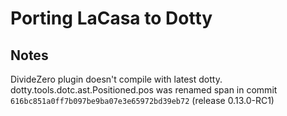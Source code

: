 # Porting LaCasa to Dotty

## Notes

DivideZero plugin doesn't compile with latest dotty.
dotty.tools.dotc.ast.Positioned.pos was renamed span in commit `616bc851a0ff7b097be9ba07e3e65972bd39eb72` (release 0.13.0-RC1)